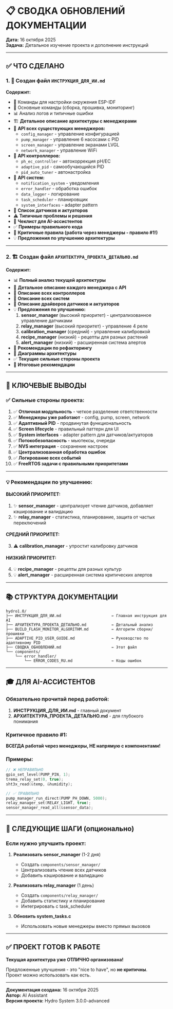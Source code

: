 # 📋 СВОДКА ОБНОВЛЕНИЙ ДОКУМЕНТАЦИИ

**Дата:** 16 октября 2025  
**Задача:** Детальное изучение проекта и дополнение инструкций

---

## ✅ ЧТО СДЕЛАНО

### 1. 📖 Создан файл `ИНСТРУКЦИЯ_ДЛЯ_ИИ.md`

**Содержит:**
- 🔧 Команды для настройки окружения ESP-IDF
- 🚀 Основные команды (сборка, прошивка, мониторинг)
- 📊 Анализ логов и типичные ошибки
- 🏗️ **Детальное описание архитектуры с менеджерами**
- 🎯 **API всех существующих менеджеров:**
  - `config_manager` - управление конфигурацией
  - `pump_manager` - управление 6 насосами с PID
  - `screen_manager` - управление экранами LVGL
  - `network_manager` - управление WiFi
- 🔧 **API контроллеров:**
  - `ph_ec_controller` - автокоррекция pH/EC
  - `adaptive_pid` - самообучающийся PID
  - `pid_auto_tuner` - автонастройка
- 🔔 **API систем:**
  - `notification_system` - уведомления
  - `error_handler` - обработка ошибок
  - `data_logger` - логирование
  - `task_scheduler` - планировщик
  - `system_interfaces` - adapter pattern
- 🔌 **Список датчиков и актуаторов**
- ⚠️ **Типичные проблемы и решения**
- 📝 **Чеклист для AI-ассистентов**
- ✅ **Примеры правильного кода**
- 🚨 **Критичные правила (работа через менеджеры - правило #1!)**
- 💡 **Предложения по улучшению архитектуры**

---

### 2. 🏗️ Создан файл `АРХИТЕКТУРА_ПРОЕКТА_ДЕТАЛЬНО.md`

**Содержит:**
- 📊 **Полный анализ текущей архитектуры**
- 🎯 **Детальное описание каждого менеджера с API**
- 🔧 **Описание всех контроллеров**
- 🔔 **Описание всех систем**
- 🔌 **Описание драйверов датчиков и актуаторов**
- 💡 **Предложения по улучшению:**
  1. **sensor_manager** (высокий приоритет) - централизованное управление датчиками
  2. **relay_manager** (высокий приоритет) - управление 4 реле
  3. **calibration_manager** (средний) - управление калибровкой
  4. **recipe_manager** (низкий) - рецепты для разных растений
  5. **alert_manager** (низкий) - расширенная система алертов
- 🔄 **Рекомендации по рефакторингу**
- 📐 **Диаграммы архитектуры**
- ✅ **Текущие сильные стороны проекта**
- 🎯 **Итоговые рекомендации**

---

## 🎯 КЛЮЧЕВЫЕ ВЫВОДЫ

### ✅ Сильные стороны проекта:

1. ✅ **Отличная модульность** - четкое разделение ответственности
2. ✅ **Менеджеры уже работают** - config, pump, screen, network
3. ✅ **Адаптивный PID** - продвинутая функциональность
4. ✅ **Screen lifecycle** - правильный паттерн для UI
5. ✅ **System interfaces** - adapter pattern для датчиков/актуаторов
6. ✅ **Потокобезопасность** - мьютексы, очереди
7. ✅ **NVS интеграция** - сохранение настроек
8. ✅ **Централизованная обработка ошибок**
9. ✅ **Логирование всех событий**
10. ✅ **FreeRTOS задачи с правильными приоритетами**

---

### 💡 Рекомендации по улучшению:

#### ВЫСОКИЙ ПРИОРИТЕТ:
1. ✨ **sensor_manager** - централизует чтение датчиков, добавляет кэширование и валидацию
2. ✨ **relay_manager** - статистика, планирование, защита от частых переключений

#### СРЕДНИЙ ПРИОРИТЕТ:
3. ⚠️ **calibration_manager** - упростит калибровку датчиков

#### НИЗКИЙ ПРИОРИТЕТ:
4. 💡 **recipe_manager** - рецепты для разных культур
5. 💡 **alert_manager** - расширенная система критических алертов

---

## 📚 СТРУКТУРА ДОКУМЕНТАЦИИ

```
hydro1.0/
├── ИНСТРУКЦИЯ_ДЛЯ_ИИ.md                      ← Главная инструкция для AI
├── АРХИТЕКТУРА_ПРОЕКТА_ДЕТАЛЬНО.md           ← Детальный анализ
├── BUILD_FLASH_MONITOR_ALGORITHM.md          ← Алгоритм сборки/прошивки
├── ADAPTIVE_PID_USER_GUIDE.md                ← Руководство по адаптивному PID
├── СВОДКА_ОБНОВЛЕНИЙ.md                      ← Этот файл
└── components/
    └── error_handler/
        └── ERROR_CODES_RU.md                 ← Коды ошибок
```

---

## 🎓 ДЛЯ AI-АССИСТЕНТОВ

### Обязательно прочитай перед работой:
1. **ИНСТРУКЦИЯ_ДЛЯ_ИИ.md** - главный документ
2. **АРХИТЕКТУРА_ПРОЕКТА_ДЕТАЛЬНО.md** - для глубокого понимания

### Критичное правило #1:
**ВСЕГДА работай через менеджеры, НЕ напрямую с компонентами!**

### Примеры:
```c
// ❌ НЕПРАВИЛЬНО
gpio_set_level(PUMP_PIN, 1);
trema_relay_set(0, true);
sht3x_read(&temp, &humidity);

// ✅ ПРАВИЛЬНО
pump_manager_run_direct(PUMP_PH_DOWN, 5000);
relay_manager_set(RELAY_LIGHT, true);
sensor_manager_read_all(&sensor_data);
```

---

## 🚀 СЛЕДУЮЩИЕ ШАГИ (опционально)

### Если нужно улучшить проект:

1. **Реализовать sensor_manager** (1-2 дня)
   - Создать `components/sensor_manager/`
   - Централизовать чтение всех датчиков
   - Добавить кэширование и валидацию

2. **Реализовать relay_manager** (1 день)
   - Создать `components/relay_manager/`
   - Добавить статистику и планирование
   - Интегрировать с task_scheduler

3. **Обновить system_tasks.c**
   - Использовать новые менеджеры вместо прямых вызовов

---

## ✅ ПРОЕКТ ГОТОВ К РАБОТЕ

**Текущая архитектура уже ОТЛИЧНО организована!**

Предложенные улучшения - это "nice to have", но **не критичны**.  
Проект можно использовать как есть.

---

**Документация создана:** 16 октября 2025  
**Автор:** AI Assistant  
**Версия проекта:** Hydro System 3.0.0-advanced


